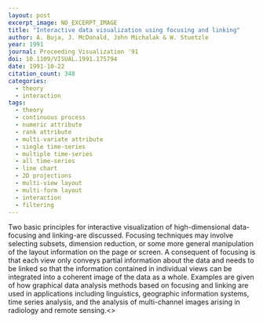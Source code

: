 ```yaml
---
layout: post
excerpt_image: NO_EXCERPT_IMAGE
title: "Interactive data visualization using focusing and linking"
author: A. Buja, J. McDonald, John Michalak & W. Stuetzle
year: 1991
journal: Proceeding Visualization '91
doi: 10.1109/VISUAL.1991.175794
date: 1991-10-22
citation_count: 348
categories:
  - theory
  - interaction
tags:
  - theory
  - continuous process
  - numeric attribute
  - rank attribute
  - multi-variate attribute
  - single time-series
  - multiple time-series
  - all time-series
  - line chart
  - 2D projections
  - multi-view layout
  - multi-form layout
  - interaction
  - filtering
---
```

Two basic principles for interactive visualization of high-dimensional data-focusing and linking-are discussed. Focusing techniques may involve selecting subsets, dimension reduction, or some more general manipulation of the layout information on the page or screen. A consequent of focusing is that each view only conveys partial information about the data and needs to be linked so that the information contained in individual views can be integrated into a coherent image of the data as a whole. Examples are given of how graphical data analysis methods based on focusing and linking are used in applications including linguistics, geographic information systems, time series analysis, and the analysis of multi-channel images arising in radiology and remote sensing.<<ETX>>
